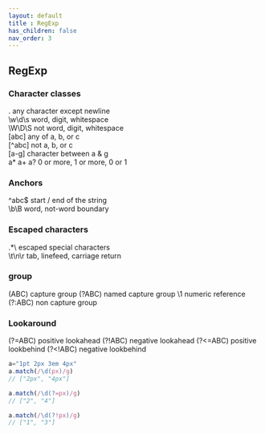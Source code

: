 ```yaml
---
layout: default
title : RegExp
has_children: false
nav_order: 3
---
```


## RegExp

### Character classes
.	any character except newline  
\w\d\s	word, digit, whitespace  
\W\D\S	not word, digit, whitespace  
[abc]	any of a, b, or c   
[^abc]	not a, b, or c  
[a-g]	character between a & g  
a* a+ a?	0 or more, 1 or more, 0 or 1  

### Anchors
^abc$	start / end of the string  
\b\B	word, not-word boundary  
### Escaped characters
\.\*\\	escaped special characters  
\t\n\r	tab, linefeed, carriage return  

### group
(ABC)    capture group
(?<name>ABC) named capture group
\1       numeric reference
(?:ABC)  non capture group
  
### Lookaround
(?=ABC) positive lookahead
(?!ABC) negative lookahead
(?<=ABC) positive lookbehind
(?<!ABC) negative lookbehind

```javascript
a="1pt 2px 3em 4px"
a.match(/\d(px)/g)
// ["2px", "4px"]

a.match(/\d(?=px)/g)
// ["2", "4"]

a.match(/\d(?!px)/g)
// ["1", "3"]
```
